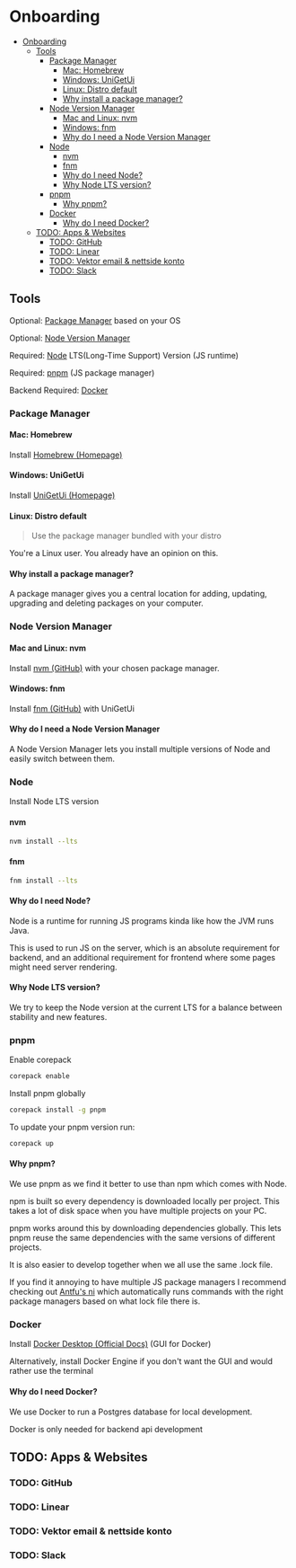 # Onboarding

- [Onboarding](#onboarding)
  - [Tools](#tools)
    - [Package Manager](#package-manager)
      - [Mac: Homebrew](#mac-homebrew)
      - [Windows: UniGetUi](#windows-unigetui)
      - [Linux: Distro default](#linux-distro-default)
      - [Why install a package manager?](#why-install-a-package-manager)
    - [Node Version Manager](#node-version-manager)
      - [Mac and Linux: nvm](#mac-and-linux-nvm)
      - [Windows: fnm](#windows-fnm)
      - [Why do I need a Node Version Manager](#why-do-i-need-a-node-version-manager)
    - [Node](#node)
      - [nvm](#nvm)
      - [fnm](#fnm)
      - [Why do I need Node?](#why-do-i-need-node)
      - [Why Node LTS version?](#why-node-lts-version)
    - [pnpm](#pnpm)
      - [Why pnpm?](#why-pnpm)
    - [Docker](#docker)
      - [Why do I need Docker?](#why-do-i-need-docker)
  - [TODO: Apps \& Websites](#todo-apps--websites)
    - [TODO: GitHub](#todo-github)
    - [TODO: Linear](#todo-linear)
    - [TODO: Vektor email \& nettside konto](#todo-vektor-email--nettside-konto)
    - [TODO: Slack](#todo-slack)

## Tools

Optional: [Package Manager](#package-manager) based on your OS

Optional: [Node Version Manager](#node-version-manager)

Required: [Node](#node) LTS(Long-Time Support) Version (JS runtime)

Required: [pnpm](#pnpm) (JS package manager)

Backend Required: [Docker](#docker)

### Package Manager

#### Mac: Homebrew

Install [Homebrew (Homepage)](https://brew.sh/)

#### Windows: UniGetUi

Install [UniGetUi (Homepage)](https://www.marticliment.com/unigetui/)

#### Linux: Distro default

> Use the package manager bundled with your distro

You're a Linux user.
You already have an opinion on this.

#### Why install a package manager?

A package manager gives you a central location for
adding, updating, upgrading and deleting packages on your computer.

### Node Version Manager

#### Mac and Linux: nvm

Install [nvm (GitHub)](https://github.com/nvm-sh/nvm) with your chosen package manager.

#### Windows: fnm

Install [fnm (GitHub)](https://github.com/Schniz/fnm) with UniGetUi

#### Why do I need a Node Version Manager

A Node Version Manager lets you install multiple versions of Node
and easily switch between them.

### Node

Install Node LTS version

#### nvm

```sh
nvm install --lts
```

#### fnm

```sh
fnm install --lts
```

#### Why do I need Node?

Node is a runtime for running JS programs kinda like how the JVM runs Java.

This is used to run JS on the server,
which is an absolute requirement for backend,
and an additional requirement for frontend where some pages might need server rendering.

#### Why Node LTS version?

We try to keep the Node version at the current LTS for a balance between stability and new features.

### pnpm

Enable corepack

```sh
corepack enable
```

Install pnpm globally

```sh
corepack install -g pnpm
```

To update your pnpm version run:

```sh
corepack up
```

#### Why pnpm?

We use pnpm as we find it better to use than npm which comes with Node.

npm is built so every dependency is downloaded locally per project.
This takes a lot of disk space when you have multiple projects on your PC.

pnpm works around this by downloading dependencies globally.
This lets pnpm reuse the same dependencies with the same versions of different projects.

It is also easier to develop together when we all use the same .lock file.

If you find it annoying to have multiple JS package managers I recommend checking out [Antfu's ni](https://github.com/antfu-collective/ni) which automatically runs commands with the right package managers based on what lock file there is.

### Docker

Install [Docker Desktop (Official Docs)](https://docs.docker.com/desktop) (GUI for Docker)

Alternatively,
install Docker Engine if you don't want the GUI and would rather use the terminal

#### Why do I need Docker?

We use Docker to run a Postgres database for local development.

Docker is only needed for backend api development

## TODO: Apps & Websites

### TODO: GitHub

### TODO: Linear

### TODO: Vektor email & nettside konto

### TODO: Slack
